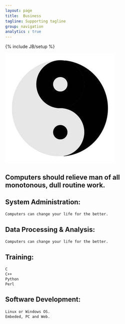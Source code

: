 ```yaml
---
layout: page
title:  Business
tagline: Supporting tagline
group: navigation
analytics : true
---
```

{% include JB/setup %}

![taiji](/images/taiji.jpg)

## Computers should relieve man of all monotonous, dull routine work.



## System Administration:

    Computers can change your life for the better.

## Data Processing & Analysis:

    Computers can change your life for the better.    

## Training:

    C
    C++
    Python
    Perl

## Software Development:

    Linux or Windows OS. 
    Embeded, PC and Web.


<script type="text/javascript">

  var _gaq = _gaq || [];
  _gaq.push(['_setAccount', 'UA-39534509-1']);
  _gaq.push(['_trackPageview']);

  (function() {
    var ga = document.createElement('script'); ga.type = 'text/javascript'; ga.async = true;
    ga.src = ('https:' == document.location.protocol ? 'https://ssl' : 'http://www') + '.google-analytics.com/ga.js';
    var s = document.getElementsByTagName('script')[0]; s.parentNode.insertBefore(ga, s);
  })();

</script>
